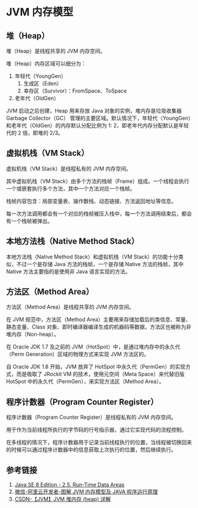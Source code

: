 # JVM 内存模型


## 堆（Heap）

堆（Heap）是线程共享的 JVM 内存空间。

堆（Heap）内存区域可以细分为：
1. 年轻代（YoungGen）
	1. 生成区（Eden）
	2. 幸存区（Survivor）：FromSpace、ToSpace
2. 老年代（OldGen）

JVM 启动之后创建，Heap 用来存放 Java 对象的实例，堆内存是垃圾收集器 Garbage Collector（GC） 管理的主要区域。默认情况下，年轻代（YoungGen）和老年代（OldGen）的内存默认分配比例为 1: 2，即老年代内存分配默认是年轻代的 2 倍，即堆的 2/3。

## 虚拟机栈（VM Stack）

虚拟机栈（VM Stack）是线程私有的 JVM 内存空间。

其中虚拟机栈（VM Stack）由多个方法的栈帧（Frame）组成。一个线程会执行一个或嵌套执行多个方法，其中一个方法对应一个栈帧。

栈帧内容包含：局部变量表、操作数栈、动态链接、方法返回地址等信息。

每一次方法调用都会有一个对应的栈帧被压入栈中，每一个方法调用结束后，都会有一个栈帧被弹出。

## 本地方法栈（Native Method Stack）

本地方法栈（Native Method Stack）和虚拟机栈（VM Stack）的功能十分类似，不过一个是存储 Java 方法的栈帧，一个是存储 Native 方法的栈帧，其中 Native 方法主要指的是使用非 Java 语言实现的方法。

## 方法区（Method Area）

方法区（Method Area）是线程共享的 JVM 内存空间。

在 JVM 规范中，方法区（Method Area）主要用来存储加载后的类信息、常量、静态变量、Class 对象、即时编译器编译生成的机器码等数据，方法区也被称为非堆内存（Non-heap）。

在 Oracle JDK 1.7 及之前的 JVM（HotSpot）中，是通过堆内存中的永久代（Perm Generation）区域的物理方式来实现 JVM 方法区的。

自 Oracle JDK 1.8 开始，JVM 放弃了 HotSpot 中永久代（PermGen）的实现方式，而是吸取了 JRockit VM 的技术，使用元空间（Meta Space）来代替旧版 HotSpot 中的永久代（PermGen），来实现方法区（Method Area）。

## 程序计数器（Program Counter Register）

程序计数器（Program Counter Register）是线程私有的 JVM 内存空间。

用于作为当前线程所执行的字节码的行号指示器，通过它实现代码的流程控制。

在多线程的情况下，程序计数器用于记录当前线程执行的位置，当线程被切换回来的时候可以通过程序计数器中的信息获取上次执行的位置，然后继续执行。

## 参考链接

1. [Java SE 8 Edition - 2.5. Run-Time Data Areas](https://docs.oracle.com/javase/specs/jvms/se8/html/jvms-2.html#jvms-2.5)
2. [微信-阿里云开发者-图解 JVM 内存模型及 JAVA 程序运行原理](https://mp.weixin.qq.com/s/lxdePdWP5UFzA06ceuVUfQ)
3. [CSDN-【JVM】JVM 堆内存 (heap) 详解](https://blog.csdn.net/u011397981/article/details/130714618)